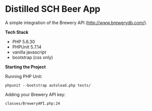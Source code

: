 # Distilled SCH Beer App

A simple integration of the Brewery API (http://www.brewerydb.com/).

**Tech Stack**

- PHP 5.6.30
- PHPUnit 5.7.14 
- vanilla javascript 
- bootstrap (css only)

**Starting the Project** 

Running PHP Unit: 

```
phpunit --bootstrap autoload.php tests/ 
```

Adding your Brewery API key:

```
classes/BreweryAPI.php:24
```
